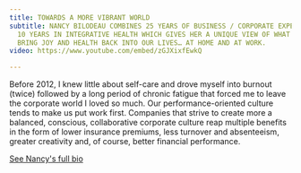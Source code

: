```yaml
---
title: TOWARDS A MORE VIBRANT WORLD
subtitle: NANCY BILODEAU COMBINES 25 YEARS OF BUSINESS / CORPORATE EXPERIENCE AND
  10 YEARS IN INTEGRATIVE HEALTH WHICH GIVES HER A UNIQUE VIEW OF WHAT IS NEEDED TO
  BRING JOY AND HEALTH BACK INTO OUR LIVES… AT HOME AND AT WORK.
video: https://www.youtube.com/embed/zGJXixfEwkQ

---
```

Before 2012, I knew little about self-care and drove myself into burnout (twice) followed by a long period of chronic fatigue that forced me to leave the corporate world I loved so much. Our performance-oriented culture tends to make us put work first. Companies that strive to create more a balanced, conscious, collaborative corporate culture reap multiple benefits in the form of lower insurance premiums, less turnover and absenteeism, greater creativity and, of course, better financial performance.

<a class="button" href="/a-propos">See Nancy's full bio </a>